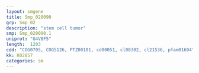 ```yaml
---
layout: smgene
title: Smp_020090
grp: Smp_02
description: "stem cell tumor"
smp: Smp_020090.1
uniprot: "G4V8F5"
length:  1203
cdd: "COG0705, COG5126, PTZ00101, cd00051, cl08302, cl21536, pfam01694"
kk: K02857
categories: sm
---
```

